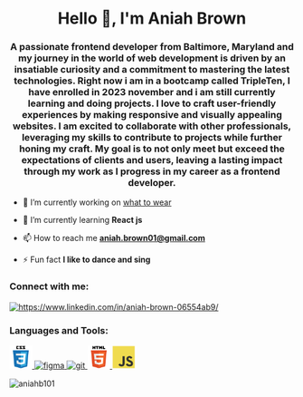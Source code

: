 <h1 align="center">Hello 👋, I'm Aniah Brown</h1>
<h3 align="center">A passionate frontend developer from Baltimore, Maryland and my journey in the world of web development is driven by an insatiable curiosity and a commitment to mastering the latest technologies. Right now i am in a bootcamp called TripleTen, I have enrolled in 2023 november and i am still currently learning and doing projects. I love to craft user-friendly experiences by making responsive and visually appealing websites. I am excited to collaborate with other professionals, leveraging my skills to contribute to projects while further honing my craft. My goal is to not only meet but exceed the expectations of clients and users, leaving a lasting impact through my work as I progress in my career as a frontend developer.</h3>

- 🔭 I’m currently working on [what to wear](https://github.com/aniahb101/se_project_react)

- 🌱 I’m currently learning **React js**

- 📫 How to reach me **aniah.brown01@gmail.com**

- ⚡ Fun fact **I like to dance and sing**

<h3 align="left">Connect with me:</h3>
<p align="left">
<a href="https://linkedin.com/in/https://www.linkedin.com/in/aniah-brown-06554ab9/" target="blank"><img align="center" src="https://raw.githubusercontent.com/rahuldkjain/github-profile-readme-generator/master/src/images/icons/Social/linked-in-alt.svg" alt="https://www.linkedin.com/in/aniah-brown-06554ab9/" height="30" width="40" /></a>
</p>

<h3 align="left">Languages and Tools:</h3>
<p align="left"> <a href="https://www.w3schools.com/css/" target="_blank" rel="noreferrer"> <img src="https://raw.githubusercontent.com/devicons/devicon/master/icons/css3/css3-original-wordmark.svg" alt="css3" width="40" height="40"/> </a> <a href="https://www.figma.com/" target="_blank" rel="noreferrer"> <img src="https://www.vectorlogo.zone/logos/figma/figma-icon.svg" alt="figma" width="40" height="40"/> </a> <a href="https://git-scm.com/" target="_blank" rel="noreferrer"> <img src="https://www.vectorlogo.zone/logos/git-scm/git-scm-icon.svg" alt="git" width="40" height="40"/> </a> <a href="https://www.w3.org/html/" target="_blank" rel="noreferrer"> <img src="https://raw.githubusercontent.com/devicons/devicon/master/icons/html5/html5-original-wordmark.svg" alt="html5" width="40" height="40"/> </a> <a href="https://developer.mozilla.org/en-US/docs/Web/JavaScript" target="_blank" rel="noreferrer"> <img src="https://raw.githubusercontent.com/devicons/devicon/master/icons/javascript/javascript-original.svg" alt="javascript" width="40" height="40"/> </a> </p>

<p><img align="center" src="https://github-readme-stats.vercel.app/api/top-langs?username=aniahb101&show_icons=true&locale=en&layout=compact" alt="aniahb101" /></p>

